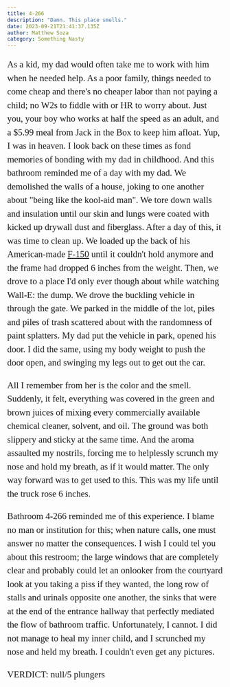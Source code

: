 ```yaml
---
title: 4-266
description: "Damn. This place smells."
date: 2023-09-21T21:41:37.135Z
author: Matthew Soza
category: Something Nasty
---
```

<script context="module">
  import image from '../../assets/articles/4-266/BathroomClean.png'

  metadata.coverImage = image
</script>
<style>
  img {
    margin-bottom: 3ch;
  }
  p {
    font-family: "miller-display", serif;
    font-weight: 300;
    font-size: 21px;

    line-height: 1.5em;
    margin-bottom: 1em;
  }
  p:last-child {
    margin-bottom: 4ch;
  }
</style>

As a kid, my dad would often take me to work with him when he needed help. As a poor family, things needed to come cheap and there's no cheaper labor than not paying a child; no W2s to fiddle with or HR to worry about. Just you, your boy who works at half the speed as an adult, and a $5.99 meal from Jack in the Box to keep him afloat. Yup, I was in heaven. I look back on these times as fond memories of bonding with my dad in childhood. And this bathroom reminded me of a day with my dad. We demolished the walls of a house, joking to one another about "being like the kool-aid man". We tore down walls and insulation until our skin and lungs were coated with kicked up drywall dust and fiberglass. After a day of this, it was time to clean up. We loaded up the back of his American-made <a href='https://en.wikipedia.org/wiki/Ford_F-Series_(eleventh_generation)'>F-150</a> until it couldn't hold anymore and the frame had dropped 6 inches from the weight. Then, we drove to a place I'd only ever though about while watching Wall-E: the dump. We drove the buckling vehicle in through the gate. We parked in the middle of the lot, piles and piles of trash scattered about with the randomness of paint splatters. My dad put the vehicle in park, opened his door. I did the same, using my body weight to push the door open, and swinging my legs out to get out the car.

All I remember from her is the color and the smell. Suddenly, it felt, everything was covered in the green and brown juices of mixing every commercially available chemical cleaner, solvent, and oil. The ground was both slippery and sticky at the same time. And the aroma assaulted my nostrils, forcing me to helplessly scrunch my nose and hold my breath, as if it would matter. The only way forward was to get used to this. This was my life until the truck rose 6 inches.

Bathroom 4-266 reminded me of this experience. I blame no man or institution for this; when nature calls, one must answer no matter the consequences. I wish I could tel you about this restroom; the large windows that are completely clear and probably could let an onlooker from the courtyard look at you taking a piss if they wanted, the long row of stalls and urinals opposite one another, the sinks that were at the end of the entrance hallway that perfectly mediated the flow of bathroom traffic. Unfortunately, I cannot. I did not manage to heal my inner child, and I scrunched my nose and held my breath. I couldn't even get any pictures.

VERDICT: null/5 plungers
